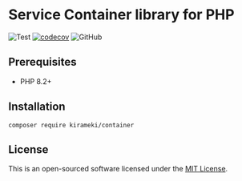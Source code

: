 # Service Container library for PHP

![Test](https://github.com/kirameki-php/container/actions/workflows/test.yml/badge.svg)
[![codecov](https://codecov.io/gh/kirameki-php/container/branch/main/graph/badge.svg?token=1PV8FB4O4O)](https://codecov.io/gh/kirameki-php/container)
![GitHub](https://img.shields.io/github/license/kirameki-php/container)

## Prerequisites

- PHP 8.2+

## Installation

```
composer require kirameki/container
```

## License

This is an open-sourced software licensed under the [MIT License](LICENSE).
